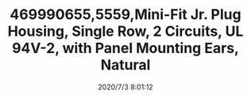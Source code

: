 ﻿---
layout: post 
title: 469990655,5559,Mini-Fit Jr. Plug Housing, Single Row, 2 Circuits, UL 94V-2, with Panel Mounting Ears, Natural
tags: 5557
categories: housing-terminal
overview: Mini-Fit Jr. Plug Housing, Single Row, 2 Circuits, UL 94V-2, with Panel Mounting Ears, Natural
part_number: 469990655
thumb_img: static/202007/419-thumb-20200703160159.jpg
small_img: static/202007/419-20200703160159.jpg
date: 2020/7/3 8:01:12
---



